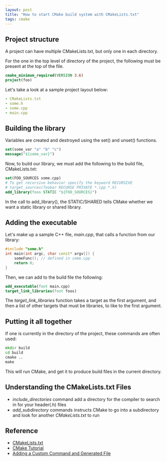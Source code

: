 ```yaml
---
layout: post
title: "How to start CMake build system with CMakeLists.txt"
tags: cmake
---
```


## Project structure

A project can have multiple CMakeLists.txt, but only one in each directory.

For the one in the top level of directory of the project, the following must be present at the top of the file.

```cmake
cmake_minimum_required(VERSION 3.6) 
project(foo)
```

Let's take a look at a sample project layout below:

```yaml
- CMakeLists.txt
- some.h
- some.cpp
- main.cpp
```

## Building the library

Variables are created and destroyed using the set() and unset() functions.

```cmake
set(some_var "a" "b" "c")
message("${some_var}")
```

Now, to build our library, we must add the following to the build file, CMakeLists.txt:

```cmake
set(FOO_SOURCES some.cpp)
# To get recursive behavior specify the keyword RECURSIVE
# target_sources(foobar RECURSE PRIVATE *.cpp *.h)
add_library(foos STATIC "${FOO_SOURCES}")
```

In the call to add_library(), the STATIC/SHARED tells CMake whether we want a static library or shared library.

## Adding the executable

Let's make up a sample C++ file, *main.cpp*, that calls a function from our library:

```cpp
#include "some.h"
int main(int argc, char const* argv[]) {
    someFunc(); // defined in some.cpp
    return 0;
}
```

Then, we can add to the build file the following:

```cmake
add_executable(foot main.cpp)
target_link_libraries(foot foos)
```

The *target_link_libraries* function takes a target as the first argument, and then a list of other targets that must be libraries, to like to the first argument.

## Putting it all together

If one is currently in the directory of the project, these commands are often used:

```bat
mkdir build
cd build
cmake ..
make
```

This will run CMake, and get it to produce build files in the current directory.

## Understanding the CMakeLists.txt Files

- *include_directories* command add a directory for the compiler to search in for your header(.h) files
- *add_subdirectory* commands instructs CMake to go into a subdirectory and look for another *CMakeLists.txt* to run

## Reference

- [CMakeLists.txt](https://www.jetbrains.com/help/clion/cmakelists-txt-file.html)
- [CMake Tutorial](https://cmake.org/cmake/help/latest/guide/tutorial/index.html)
- [Adding a Custom Command and Generated File](https://cmake.org/cmake/help/latest/guide/tutorial/Adding%20a%20Custom%20Command%20and%20Generated%20File.html)
